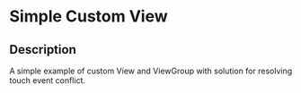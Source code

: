 # Simple Custom View

## Description

A simple example of custom View and ViewGroup with solution for resolving touch event conflict.
